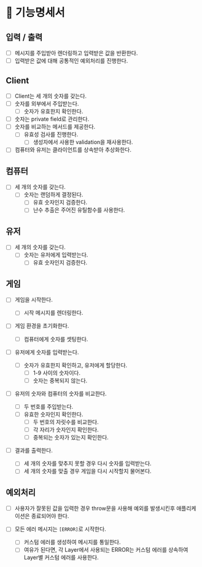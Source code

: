 # 🚀 기능명세서

## 입력 / 출력

- [ ] 메시지를 주입받아 렌더링하고 입력받은 값을 반환한다.
- [ ] 입력받은 값에 대해 공통적인 예외처리를 진행한다.

## Client

- [ ] Client는 세 개의 숫자를 갖는다.
- [ ] 숫자를 외부에서 주입받는다.
  - [ ] 숫자가 유효한지 확인한다.
- [ ] 숫자는 private field로 관리한다.
- [ ] 숫자를 비교하는 메서드를 제공한다.
  - [ ] 유효성 검사를 진행한다.
    - [ ] 생성자에서 사용한 validation을 재사용한다.
- [ ] 컴퓨터와 유저는 클라이언트를 상속받아 추상화한다.

## 컴퓨터

- [ ] 세 개의 숫자를 갖는다.
  - [ ] 숫자는 랜덤하게 결정된다.
    - [ ] 유효 숫자인지 검증한다.
    - [ ] 난수 추출은 주어진 유틸함수를 사용한다.

## 유저

- [ ] 세 개의 숫자를 갖는다.
  - [ ] 숫자는 유저에게 입력받는다.
    - [ ] 유효 숫자인지 검증한다.

## 게임

- [ ] 게임을 시작한다.

  - [ ] 시작 메시지를 렌더링한다.

- [ ] 게임 환경을 초기화한다.

  - [ ] 컴퓨터에게 숫자를 셋팅한다.

- [ ] 유저에게 숫자를 입력받는다.

  - [ ] 숫자가 유효한지 확인하고, 유저에게 할당한다.
    - [ ] 1-9 사이의 숫자이다.
    - [ ] 숫자는 중복되지 않는다.

- [ ] 유저의 숫자와 컴퓨터의 숫자를 비교한다.
  - [ ] 두 번호를 주입받는다.
  - [ ] 유효한 숫자인지 확인한다.
    - [ ] 두 번호의 자릿수를 비교한다.
    - [ ] 각 자리가 숫자인지 확인한다.
    - [ ] 중복되는 숫자가 있는지 확인한다.
- [ ] 결과를 출력한다.
  - [ ] 세 개의 숫자를 맞추지 못할 경우 다시 숫자를 입력받는다.
  - [ ] 세 개의 숫자를 맞출 경우 게임을 다시 시작할지 물어본다.

## 예외처리

- [ ] 사용자가 잘못된 값을 입력한 경우 throw문을 사용해 예외를 발생시킨후 애플리케이션은 종료되어야 한다.

- [ ] 모든 에러 메시지는 `[ERROR]`로 시작한다.
  - [ ] 커스텀 에러를 생성하여 메시지를 통일한다.
  * [ ] 여유가 된다면, 각 Layer에서 사용되는 ERROR는 커스텀 에러를 상속하여 Layer별 커스텀 에러를 사용한다.
